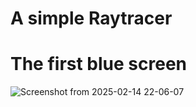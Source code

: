 # A simple Raytracer 
# The first blue screen 
![Screenshot from 2025-02-14 22-06-07](https://github.com/user-attachments/assets/41db0afe-b803-4b7a-bd6c-0dadbdd99588)
